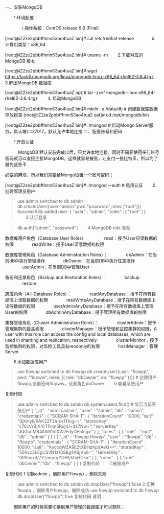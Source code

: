一、安装MongoDB

　　1.环境配置：

　　　　i.操作系统：CentOS release 6.8 (Final) 

[root@iZ2ze2pbbffhmn53ao4tuaZ bin]# cat /etc/redhat-release
　　　　ii.计算机类型：x86_64

[root@iZ2ze2pbbffhmn53ao4tuaZ bin]# uname -m
　　2.下载对应的MongoDB 版本

[root@iZ2ze2pbbffhmn53ao4tuaZ bin]# wget https://fastdl.mongodb.org/linux/mongodb-linux-x86_64-rhel62-3.6.4.tgz
　　3.解压MongoDB 数据库

[root@iZ2ze2pbbffhmn53ao4tuaZ opt]# tar -zxvf mongodb-linux-x86_64-rhel62-3.6.4.tgz
　　4. 启动MongoDB

[root@iZ2ze2pbbffhmn53ao4tuaZ bin]# mkdir -p /data/db    # 创建数据库数据存放目录
[root@iZ2ze2pbbffhmn53ao4tuaZ opt]# cd /opt/mongodb/bin  

[root@iZ2ze2pbbffhmn53ao4tuaZ bin]# ./mongod  # 启动Mongo Server服务，默认端口:27017，默认允许本地连接
二、配置账号和密码

　　1.开启认证

　　　MongoDB 默认安装完成以后，只允许本地连接，同时不需要使用任何账号密码就可以直接连接MongoDB，这样就容易被黑，让支付一些比特币，所以为了避免这些不

必要的麻烦，所以我们需要给Mongo设置一个账号密码；

[root@iZ2ze2pbbffhmn53ao4tuaZ bin]# ./mongod --auth  # 启用认证
　　2.创建管理员用户

> use admin
switched to db admin
> db.createUser({user:"admin",pwd:"password",roles:["root"]})
Successfully added user: { "user" : "admin", "roles" : [ "root" ] }
　　3.认证登录

> db.auth("admin", "password")
　　4.MongoDB role 类型

数据库用户角色（Database User Roles）
　　　　read：授予User只读数据的权限
　　　　readWrite：授予User读写数据的权限

数据库管理角色（Database Administration Roles）：
　　　　dbAdmin：在当前dB中执行管理操作
　　　　dbOwner：在当前DB中执行任意操作
　　　　userAdmin：在当前DB中管理User

备份和还原角色（Backup and Restoration Roles）：
　　　　backup
　　　　restore

跨库角色（All-Database Roles）：
　　　　readAnyDatabase：授予在所有数据库上读取数据的权限
　　　　readWriteAnyDatabase：授予在所有数据库上读写数据的权限
　　　　userAdminAnyDatabase：授予在所有数据库上管理User的权限
　　　　dbAdminAnyDatabase：授予管理所有数据库的权限

集群管理角色（Cluster Administration Roles）：
　　　　clusterAdmin：授予管理集群的最高权限
　　　　clusterManager：授予管理和监控集群的权限，A user with this role can access the config and local databases, which are used in sharding and replication, respectively.
　　　　clusterMonitor：授予监控集群的权限，对监控工具具有readonly的权限
　　　　hostManager：管理Server

　　5.添加数据库用户

> use flowpp
switched to db flowpp
> db.createUser({user: "flowpp", pwd: "flopww", roles: [{ role: "dbOwner", db: "flowpp" }]})   # 创建用户flowpp,设置密码flopww，设置角色dbOwner
　　6.查看系统用户

复制代码
> use admin
switched to db admin
> db.system.users.find()  # 显示当前系统用户
{ "_id" : "admin.admin", "user" : "admin", "db" : "admin", "credentials" : { "SCRAM-SHA-1" : { "iterationCount" : 10000, "salt" : "9jXmylyRAK22TZmzv1Thig==", "storedKey" : "z76cVrBjX/CTFmn5RujtU+dz7Nw=", "serverKey" : "JQGonM84iDMI1nIXW7FdyOE55ig=" } }, "roles" : [ { "role" : "root", "db" : "admin" } ] }
{ "_id" : "flowpp.flowpp", "user" : "flowpp", "db" : "flowpp", "credentials" : { "SCRAM-SHA-1" : { "iterationCount" : 10000, "salt" : "KvocqWZA9E2tXBHpKpdAeQ==", "storedKey" : "50Kxc3LEgCSVN1z16S8g4A6jVp8=", "serverKey" : "0RSnsxd/7Yzmqro/YOHf/kfbHCk=" } }, "roles" : [ { "role" : "dbOwner", "db" : "flowpp" } ] }
复制代码
　　7.删除用户

复制代码
1.切换admin ，删除用户flowpp ，删除失败
> use admin
switched to db admin
> db.dropUser("flowpp")
false
2.切换flowpp ，删除用户flowpp，删除成功
> use flowpp
switched to db flowpp
> db.dropUser("flowpp")
true
复制代码
说明：

　　删除用户的时候需要切换到用户管理的数据库才可以删除；
